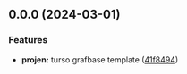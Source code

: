 
## 0.0.0 (2024-03-01)


### Features

* **projen:** turso grafbase template ([41f8494](https://github.com/RawkodeAcademy/RawkodeAcademy/commit/41f8494c05c263f21845a3554ee4cd8346a14699))

